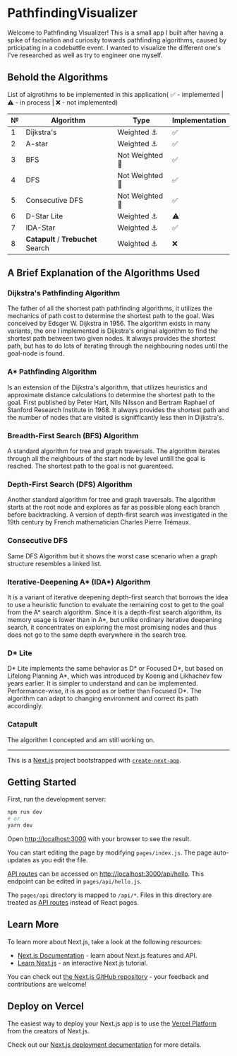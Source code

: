 # PathfindingVisualizer

Welcome to Pathfinding Visualizer! This is a small app I built after having a spike of facination and curiosity towards pathfinding algorithms, caused by prticipating in a codebattle event. I wanted to visualize the different one's I've researched as well as try to engineer one myself.

## Behold the Algorithms

List of algrotihms to be implemented in this application( ✅ - implemented | ⚠️ - in process | ❌ - not implemented)

| №   | Algorithm                           | Type            | Implementation |
| --- | ----------------------------------- | --------------- | -------------- |
| 1   | Dijkstra's                          | Weighted ⚓     | ✅             |
| 2   | A-star                              | Weighted ⚓     | ✅             |
| 3   | BFS                                 | Not Weighted 🏃 | ✅             |
| 4   | DFS                                 | Not Weighted 🏃 | ✅             |
| 5   | Consecutive DFS                     | Not Weighted 🏃 | ✅             |
| 6   | D-Star Lite                         | Weighted ⚓     | ⚠️             |
| 7   | IDA-Star                     | Weighted ⚓     |  ✅            |
| 8   | **Catapult** / **Trebuchet** Search | Weighted ⚓     | ❌             |

## A Brief Explanation of the Algorithms Used

### Dijkstra's Pathfinding Algorithm
The father of all the shortest path pathfinding algorithms, it utilizes the mechanics of path cost to determine the shortest path to the goal. Was conceived by Edsger W. Dijkstra in 1956. The algorithm exists in many variants, the one I implemented is Dijkstra's original algorithm to find the shortest path between two given nodes. It always provides the shortest path, but has to do lots of iterating through the neighbouring nodes until the goal-node is found. 

### A* Pathfinding Algorithm
Is an extension of the Dijkstra's algorithm, that utilizes heuristics and approximate distance calculations to determine the shortest path to the goal. First published by Peter Hart, Nils Nilsson and Bertram Raphael of Stanford Research Institute in 1968. It always provides the shortest path and the number of nodes that are visited is signifficantly less then in Dijkstra's.

### Breadth-First Search (BFS) Algorithm
A standard algorithm for tree and graph traversals. The algorithm iterates through all the neighbours of the start node by level untill the goal is reached. The shortest path to the goal is not guarenteed.

### Depth-First Search (DFS) Algorithm
Another standard algorithm for tree and graph traversals. The algorithm starts at the root node and explores as far as possible along each branch before backtracking.
A version of depth-first search was investigated in the 19th century by French mathematician Charles Pierre Trémaux.

### Consecutive DFS
Same DFS Algorithm but it shows the worst case scenario when a graph structure resembles a linked list.

### Iterative-Deepening A* (IDA*) Algorithm
It is a variant of iterative deepening depth-first search that borrows the idea to use a heuristic function to evaluate the remaining cost to get to the goal from the A* search algorithm. Since it is a depth-first search algorithm, its memory usage is lower than in A*, but unlike ordinary iterative deepening search, it concentrates on exploring the most promising nodes and thus does not go to the same depth everywhere in the search tree.

### D* Lite
D* Lite implements the same behavior as D* or Focused D*, but based on Lifelong Planning A*, which was introduced by Koenig and Likhachev few years earlier. It is simpler to understand and can be implemented. Performance-wise, it is as good as or better than Focused D*. The algorithm can adapt to changing environment and correct its path accordingly.

### Catapult
The algorithm I concepted and am still working on.

---

This is a [Next.js](https://nextjs.org/) project bootstrapped with [`create-next-app`](https://github.com/vercel/next.js/tree/canary/packages/create-next-app).

## Getting Started

First, run the development server:

```bash
npm run dev
# or
yarn dev
```

Open [http://localhost:3000](http://localhost:3000) with your browser to see the result.

You can start editing the page by modifying `pages/index.js`. The page auto-updates as you edit the file.

[API routes](https://nextjs.org/docs/api-routes/introduction) can be accessed on [http://localhost:3000/api/hello](http://localhost:3000/api/hello). This endpoint can be edited in `pages/api/hello.js`.

The `pages/api` directory is mapped to `/api/*`. Files in this directory are treated as [API routes](https://nextjs.org/docs/api-routes/introduction) instead of React pages.

## Learn More

To learn more about Next.js, take a look at the following resources:

- [Next.js Documentation](https://nextjs.org/docs) - learn about Next.js features and API.
- [Learn Next.js](https://nextjs.org/learn) - an interactive Next.js tutorial.

You can check out [the Next.js GitHub repository](https://github.com/vercel/next.js/) - your feedback and contributions are welcome!

## Deploy on Vercel

The easiest way to deploy your Next.js app is to use the [Vercel Platform](https://vercel.com/new?utm_medium=default-template&filter=next.js&utm_source=create-next-app&utm_campaign=create-next-app-readme) from the creators of Next.js.

Check out our [Next.js deployment documentation](https://nextjs.org/docs/deployment) for more details.
